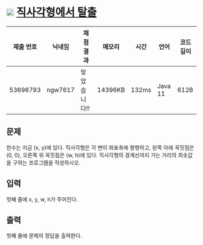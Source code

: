 # <img width="20px"  src="https://d2gd6pc034wcta.cloudfront.net/tier/3.svg" class="solvedac-tier"> [직사각형에서 탈출](https://www.acmicpc.net/problem/1085) 

| 제출 번호 | 닉네임 | 채점 결과 | 메모리 | 시간 | 언어 | 코드 길이 |
|---|---|---|---|---|---|---|
|53698793|ngw7617|맞았습니다!! |14396KB|132ms|Java 11|612B|

## 문제
<p>한수는 지금 (x, y)에 있다. 직사각형은 각 변이 좌표축에 평행하고, 왼쪽 아래 꼭짓점은 (0, 0), 오른쪽 위 꼭짓점은 (w, h)에 있다. 직사각형의 경계선까지 가는 거리의 최솟값을 구하는 프로그램을 작성하시오.</p>

## 입력
<p>첫째 줄에 x, y, w, h가 주어진다.</p>

## 출력
<p>첫째 줄에 문제의 정답을 출력한다.</p>

